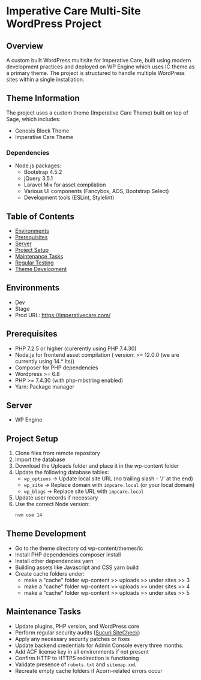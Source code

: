 # Imperative Care Multi-Site WordPress Project

## Overview
A custom built WordPress multisite for Imperative Care, built using modern development practices and deployed on WP Engine which uses IC theme as a primary theme. The project is structured to handle multiple WordPress sites within a single installation.


## Theme Information
The project uses a custom theme (Imperative Care Theme) built on top of Sage, which includes:
- Genesis Block Theme
- Imperative Care Theme


### Dependencies
- Node.js packages:
  - Bootstrap 4.5.2
  - jQuery 3.5.1
  - Laravel Mix for asset compilation
  - Various UI components (Fancybox, AOS, Bootstrap Select)
  - Development tools (ESLint, Stylelint)

## Table of Contents
- [Environments](#environments)
- [Prerequisites](#prerequisites)
- [Server](#server)
- [Project Setup](#project-setup)
- [Maintenance Tasks](#maintenance-tasks)
- [Regular Testing](#regular-testing)
- [Theme Development](#theme-development)



## Environments
- Dev
- Stage
- Prod URL: https://imperativecare.com/

## Prerequisites
- PHP 7.2.5 or higher (curerently using PHP 7.4.30)
- Node.js for frontend asset compilation ( version: >= 12.0.0 (we are currently using 14.\* lts))
- Composer for PHP dependencies
- Wordpress >= 6.8
- PHP >= 7.4.30 (with php-mbstring enabled)
- Yarn: Package manager
## Server

- WP Engine



## Project Setup 
1. Clone files from remote repository
2. Import the database
3.  Download the Uploads folder and place it in the wp-content folder
4. Update the following database tables:
   - `wp_options` → Update local site URL (no trailing slash - '/' at the end)
   - `wp_site` → Replace domain with `impcare.local` (or your local domain)
   - `wp_blogs` → Replace site URL with `impcare.local`
5. Update user records if necessary
6. Use the correct Node version:
   ```bash
   nvm use 14

## Theme Development
- Go to the theme directory 
cd wp-content/themes/ic
- Install PHP dependencies
composer install
- Install other dependencies
yarn
- Building assets like Javascript and CSS
yarn build
- Create cache folders under:
    - make a "cache" folder wp-content >> uploads >> under sites >> 3
    - make a "cache" folder wp-content >> uploads >> under sites >> 4
    - make a "cache" folder wp-content >> uploads >> under sites >> 5
    
    
##  Maintenance Tasks
- Update plugins, PHP version, and WordPress core
- Perform regular security audits ([Sucuri SiteCheck](https://sitecheck.sucuri.net/))
- Apply any necessary security patches or fixes
- Update backend credentials for Admin Console every three months.
- Add ACF license key in all environments if not present
- Confirm HTTP to HTTPS redirection is functioning
- Validate presence of `robots.txt` and `sitemap.xml`
- Recreate empty cache folders if Acorn-related errors occur

